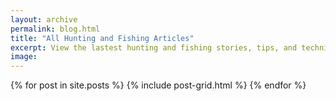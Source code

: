 ```yaml
---
layout: archive
permalink: blog.html
title: "All Hunting and Fishing Articles"
excerpt: View the lastest hunting and fishing stories, tips, and techniques. Written for and by a Midwestern Outdoorsman.
image:
---
```


<div class="tiles">
{% for post in site.posts %}
    {% include post-grid.html %}
{% endfor %}
</div><!-- /.tiles -->
